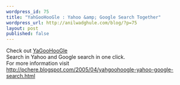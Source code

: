 ```yaml
--- 
wordpress_id: 75
title: "YahGooHooGle : Yahoo &amp; Google Search Together"
wordpress_url: http://anilwadghule.com/blog/?p=75
layout: post
published: false
---
```

Check out <a href="http://yagoohoogle.com/" target="_blank">YaGooHooGle</a><br />Search in Yahoo and Google search in one click.<br />For more information visit <a href="http://pchere.blogspot.com/2005/04/yahgoohoogle-yahoo-google-search.html" target="_blank">http://pchere.blogspot.com/2005/04/yahgoohoogle-yahoo-google-search.html</a>
